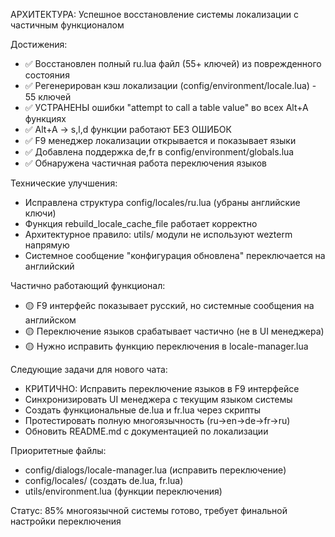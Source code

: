 АРХИТЕКТУРА: Успешное восстановление системы локализации с частичным функционалом

Достижения:
- ✅ Восстановлен полный ru.lua файл (55+ ключей) из поврежденного состояния  
- ✅ Регенерирован кэш локализации (config/environment/locale.lua) - 55 ключей
- ✅ УСТРАНЕНЫ ошибки "attempt to call a table value" во всех Alt+A функциях
- ✅ Alt+A → s,l,d функции работают БЕЗ ОШИБОК
- ✅ F9 менеджер локализации открывается и показывает языки
- ✅ Добавлена поддержка de,fr в config/environment/globals.lua
- ✅ Обнаружена частичная работа переключения языков

Технические улучшения:
- Исправлена структура config/locales/ru.lua (убраны английские ключи)
- Функция rebuild_locale_cache_file работает корректно
- Архитектурное правило: utils/ модули не используют wezterm напрямую
- Системное сообщение "конфигурация обновлена" переключается на английский

Частично работающий функционал:
- 🟡 F9 интерфейс показывает русский, но системные сообщения на английском
- 🟡 Переключение языков срабатывает частично (не в UI менеджера)
- 🟡 Нужно исправить функцию переключения в locale-manager.lua

Следующие задачи для нового чата:
- КРИТИЧНО: Исправить переключение языков в F9 интерфейсе
- Синхронизировать UI менеджера с текущим языком системы
- Создать функциональные de.lua и fr.lua через скрипты
- Протестировать полную многоязычность (ru→en→de→fr→ru)
- Обновить README.md с документацией по локализации

Приоритетные файлы:
- config/dialogs/locale-manager.lua (исправить переключение)
- config/locales/ (создать de.lua, fr.lua)
- utils/environment.lua (функции переключения)

Статус: 85% многоязычной системы готово, требует финальной настройки переключения

